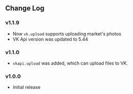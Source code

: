 ## Change Log

### v1.1.9
* Now `vk.upload` supports uploading market's photos
* VK Api version was updated to 5.44

### v1.1.0
* `vkapi.upload` was added, which can upload files to VK.

### v1.0.0
* Initial release
